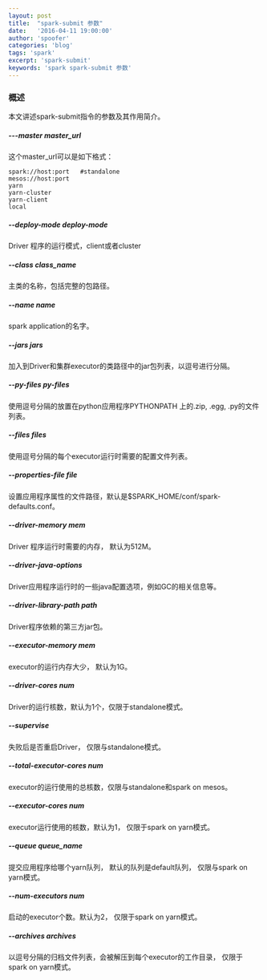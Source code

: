 ```yaml
---
layout: post
title:  "spark-submit 参数"
date:   '2016-04-11 19:00:00'
author: 'spoofer'
categories: 'blog'
tags: 'spark'
excerpt: 'spark-submit'
keywords: 'spark spark-submit 参数'
---
```


### 概述

本文讲述spark-submit指令的参数及其作用简介。

<!--more-->

##### ---master master_url

这个master_url可以是如下格式：

```
spark://host:port   #standalone
mesos://host:port
yarn
yarn-cluster
yarn-client
local
```
##### --deploy-mode deploy-mode

Driver 程序的运行模式，client或者cluster

##### --class class_name

主类的名称，包括完整的包路径。

##### --name name

spark application的名字。

##### --jars jars

加入到Driver和集群executor的类路径中的jar包列表，以逗号进行分隔。

##### --py-files py-files

使用逗号分隔的放置在python应用程序PYTHONPATH 上的.zip, .egg, .py的文件列表。

##### --files files

使用逗号分隔的每个executor运行时需要的配置文件列表。

##### --properties-file file

设置应用程序属性的文件路径，默认是$SPARK_HOME/conf/spark-defaults.conf。

##### --driver-memory mem

Driver 程序运行时需要的内存， 默认为512M。

##### --driver-java-options

Driver应用程序运行时的一些java配置选项，例如GC的相关信息等。

##### --driver-library-path path

Driver程序依赖的第三方jar包。

##### --executor-memory mem

executor的运行内存大少， 默认为1G。

##### --driver-cores num

Driver的运行核数，默认为1个，仅限于standalone模式。

##### --supervise

失败后是否重启Driver， 仅限与standalone模式。

##### --total-executor-cores num

executor的运行使用的总核数，仅限与standalone和spark on mesos。

##### --executor-cores num

executor运行使用的核数，默认为1， 仅限于spark on yarn模式。

##### --queue queue_name

提交应用程序给哪个yarn队列， 默认的队列是default队列， 仅限与spark on yarn模式。

##### --num-executors num

启动的executor个数。默认为2， 仅限于spark on yarn模式。

##### --archives archives

以逗号分隔的归档文件列表，会被解压到每个executor的工作目录， 仅限于spark on yarn模式。
